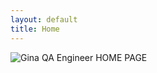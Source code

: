 ```yaml
---
layout: default
title: Home
---
```


<div class="static-image">
    <img src="{{ "assets/images/QA Engineer website home.jpg" | relative_url }}" alt="Gina QA Engineer HOME PAGE">
</div>

